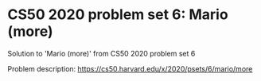 # CS50 2020 problem set 6: Mario (more)
Solution to 'Mario (more)' from CS50 2020 problem set 6

Problem description: https://cs50.harvard.edu/x/2020/psets/6/mario/more
